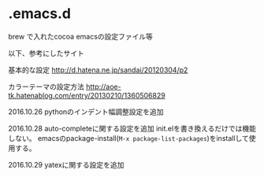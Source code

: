 # .emacs.d
brew で入れたcocoa emacsの設定ファイル等

以下、参考にしたサイト

基本的な設定
http://d.hatena.ne.jp/sandai/20120304/p2

カラーテーマの設定方法
http://aoe-tk.hatenablog.com/entry/20130210/1360506829


2016.10.26
  pythonのインデント幅調整設定を追加

2016.10.28
  auto-completeに関する設定を追加
  init.elを書き換えるだけでは機能しない。
  emacsのpackage-install(`M-x package-list-packages`)をinstallして使用する。

2016.10.29
  yatexに関する設定を追加
